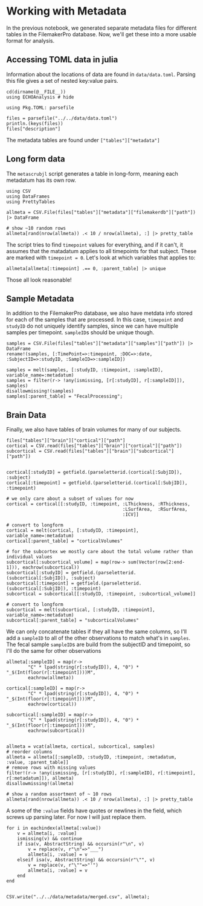 # Working with Metadata

In the previous notebook, we generated separate metadata files
for different tables in the FilemakerPro database.
Now, we'll get these into a more usable format for analysis.

## Accessing TOML data in julia

Information about the locations of data are found in `data/data.toml`.
Parsing this file gives a set of nested key:value pairs.

```@example metadata
cd(dirname(@__FILE__))
using ECHOAnalysis # hide
```

```@example metadata
using Pkg.TOML: parsefile

files = parsefile("../../data/data.toml")
println.(keys(files))
files["description"]
```

The metadata tables are found under `["tables"]["metadata"]`

## Long form data

The `metascrubjl` script generates a table in long-form,
meaning each metadatum has its own row.


```@example metadata
using CSV
using DataFrames
using PrettyTables

allmeta = CSV.File(files["tables"]["metadata"]["filemakerdb"]["path"]) |> DataFrame

# show ~10 random rows
allmeta[rand(nrow(allmeta)) .< 10 / nrow(allmeta), :] |> pretty_table
```

The script tries to find `timepoint` values for everything, and if it can't,
it assumes that the matadatum applies to all timepoints for that subject.
These are marked with `timepoint = 0`.
Let's look at which variables that applies to:

```@example metadata
allmeta[allmeta[:timepoint] .== 0, :parent_table] |> unique
```

Those all look reasonable!

## Sample Metadata

In addition to the FilemakerPro database,
we also have metdata info stored for each of the samples that are processed.
In this case, `timepoint` and `studyID` do not uniquely identify samples,
since we can have multiple samples per timepoint.
`sampleID`s should be unique though.

```@example metadata
samples = CSV.File(files["tables"]["metadata"]["samples"]["path"]) |> DataFrame
rename!(samples, [:TimePoint=>:timepoint, :DOC=>:date, :SubjectID=>:studyID, :SampleID=>:sampleID])

samples = melt(samples, [:studyID, :timepoint, :sampleID], variable_name=:metadatum)
samples = filter(r-> !any(ismissing, [r[:studyID], r[:sampleID]]), samples)
disallowmissing!(samples)
samples[:parent_table] = "FecalProcessing";
```

## Brain Data

Finally, we also have tables of brain volumes for many of our subjects.

```@example metadata
files["tables"]["brain"]["cortical"]["path"]
cortical = CSV.read(files["tables"]["brain"]["cortical"]["path"])
subcortical = CSV.read(files["tables"]["brain"]["subcortical"]["path"])


cortical[:studyID] = getfield.(parseletterid.(cortical[:SubjID]), :subject)
cortical[:timepoint] = getfield.(parseletterid.(cortical[:SubjID]), :timepoint)

# we only care about a subset of values for now
cortical = cortical[[:studyID, :timepoint, :LThickness, :RThickness,
                                           :LSurfArea,  :RSurfArea,
                                           :ICV]]

# convert to longform
cortical = melt(cortical, [:studyID, :timepoint], variable_name=:metadatum)
cortical[:parent_table] = "corticalVolumes"

# for the subcortex we mostly care about the total volume rather than individual values
subcortical[:subcortical_volume] = map(row-> sum(Vector(row[2:end-1])), eachrow(subcortical))
subcortical[:studyID] = getfield.(parseletterid.(subcortical[:SubjID]), :subject)
subcortical[:timepoint] = getfield.(parseletterid.(subcortical[:SubjID]), :timepoint)
subcortical = subcortical[[:studyID, :timepoint, :subcortical_volume]]

# convert to longform
subcortical = melt(subcortical, [:studyID, :timepoint], variable_name=:metadatum)
subcortical[:parent_table] = "subcorticalVolumes"
```

We can only concatenate tables if they all have the same columns,
so I'll add a `sampleID` to all of the other observations
to match what's in `samples`.
The fecal sample `sampleID`s are build from the subjectID and timepoint,
so I'll do the same for other observations

```@example metadata
allmeta[:sampleID] = map(r->
        "C" * lpad(string(r[:studyID]), 4, "0") * "_$(Int(floor(r[:timepoint])))M",
        eachrow(allmeta))

cortical[:sampleID] = map(r->
        "C" * lpad(string(r[:studyID]), 4, "0") * "_$(Int(floor(r[:timepoint])))M",
        eachrow(cortical))

subcortical[:sampleID] = map(r->
        "C" * lpad(string(r[:studyID]), 4, "0") * "_$(Int(floor(r[:timepoint])))M",
        eachrow(subcortical))


allmeta = vcat(allmeta, cortical, subcortical, samples)
# reorder columns
allmeta = allmeta[[:sampleID, :studyID, :timepoint, :metadatum, :value, :parent_table]]
# remove rows with missing values
filter!(r-> !any(ismissing, [r[:studyID], r[:sampleID], r[:timepoint], r[:metadatum]]), allmeta)
disallowmissing!(allmeta)

# show a random assortment of ~ 10 rows
allmeta[rand(nrow(allmeta)) .< 10 / nrow(allmeta), :] |> pretty_table
```

A some of the `:value` fields have quotes or newlines in the field,
which screws up parsing later. For now I will just replace them.

```@example metadata
for i in eachindex(allmeta[:value])
    v = allmeta[i, :value]
    ismissing(v) && continue
    if isa(v, AbstractString) && occursin(r"\n", v)
        v = replace(v, r"\n"=>"___")
        allmeta[i, :value] = v
    elseif isa(v, AbstractString) && occursin(r"\"", v)
        v = replace(v, r"\""=>"'")
        allmeta[i, :value] = v
    end
end


CSV.write("../../data/metadata/merged.csv", allmeta);
```
